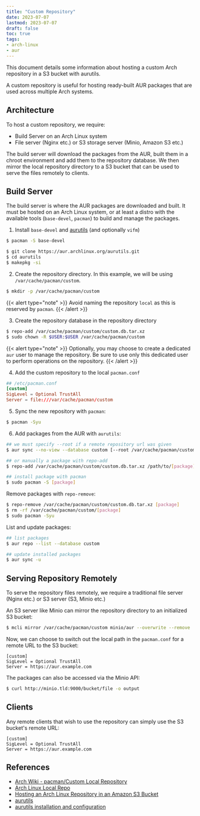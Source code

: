 ```yaml
---
title: "Custom Repository"
date: 2023-07-07
lastmod: 2023-07-07
draft: false
toc: true
tags:
- arch-linux
- aur
---
```


This document details some information about hosting a custom Arch repository in
a S3 bucket with aurutils.

A custom repository is useful for hosting ready-built AUR packages that are used
across multiple Arch systems.

## Architecture

To host a custom repository, we require:

- Build Server on an Arch Linux system
- File server (Nginx etc.) or S3 storage server (Minio, Amazon S3 etc.)

The build server will download the packages from the AUR, built them in a chroot
environment and add them to the repository database. We then mirror the local
repository directory to a S3 bucket that can be used to serve the files
remotely to clients.

## Build Server

The build server is where the AUR packages are downloaded and built. It must be
hosted on an Arch Linux system, or at least a distro with the available tools
(`base-devel`, `pacman`) to build and manage the packages.

1. Install `base-devel` and [aurutils](https://github.com/AladW/aurutils) (and
   optionally `vifm`)

```bash
$ pacman -S base-devel

$ git clone https://aur.archlinux.org/aurutils.git
$ cd aurutils
$ makepkg -si
```

2. Create the repository directory. In this example, we will be using
   `/var/cache/pacman/custom`.

```bash
$ mkdir -p /var/cache/pacman/custom
```

{{< alert type="note" >}}
Avoid naming the repository `local` as this is reserved by `pacman`.
{{< /alert >}}

3. Create the repository database in the repository directory

```bash
$ repo-add /var/cache/pacman/custom/custom.db.tar.xz
$ sudo chown -R $USER:$USER /var/cache/pacman/custom
```

{{< alert type="note" >}}
Optionally, you may choose to create a dedicated `aur` user to manage the
repository. Be sure to use only this dedicated user to perform operations on the
repository.
{{< /alert >}}

4. Add the custom repository to the local `pacman.conf`

```conf
## /etc/pacman.conf
[custom]
SigLevel = Optional TrustAll
Server = file:///var/cache/pacman/custom
```

5. Sync the new repository with `pacman`:

```bash
$ pacman -Syu
```

6. Add packages from the AUR with `aurutils`:

```bash
## we must specify --root if a remote repository url was given
$ aur sync --no-view --database custom [--root /var/cache/pacman/custom] [package]

## or manually a package with repo-add
$ repo-add /var/cache/pacman/custom/custom.db.tar.xz /path/to/[package].pkg.tar.zst

## install package with pacman
$ sudo pacman -S [package]
```

Remove packages with `repo-remove`:

```bash
$ repo-remove /var/cache/pacman/custom/custom.db.tar.xz [package]
$ rm -rf /var/cache/pacman/custom/[package]
$ sudo pacman -Syu
```

List and update packages:

```bash
## list packages
$ aur repo --list --database custom

## update installed packages
$ aur sync -u
```

## Serving Repository Remotely

To serve the repository files remotely, we require a traditional file server
(Nginx etc.) or S3 server (S3, Minio etc.)

An S3 server like Minio can mirror the repository directory to an initialized S3
bucket:

```bash
$ mcli mirror /var/cache/pacman/custom minio/aur --overwrite --remove
```

Now, we can choose to switch out the local path in the `pacman.conf` for a
remote URL to the S3 bucket:

```
[custom]
SigLevel = Optional TrustAll
Server = https://aur.example.com
```

The packages can also be accessed via the Minio API:

```bash
$ curl http://minio.tld:9000/bucket/file -o output
```

## Clients

Any remote clients that wish to use the repository can simply use the S3
bucket's remote URL:

```
[custom]
SigLevel = Optional TrustAll
Server = https://aur.example.com
```

## References
- [Arch Wiki - pacman/Custom Local
  Repository](https://wiki.archlinux.org/title/Pacman/Tips_and_tricks##Custom_local_repository)
- [Arch Linux Local
  Repo](https://blog.cavelab.dev/2023/02/arch-linux-local-repo/##aur-build-server)
- [Hosting an Arch Linux Repository in an Amazon S3
  Bucket](https://disconnected.systems/blog/archlinux-repo-in-aws-bucket/##dependencies)
- [aurutils](https://github.com/AladW/aurutils)
- [aurutils installation and
  configuration](https://gist.github.com/geosharma/afe1ea9ebe58cb67aaaba62a0d47bc7a)
